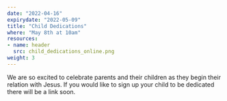 ```yaml
---
date: "2022-04-16"
expirydate: "2022-05-09"
title: "Child Dedications"
where: "May 8th at 10am"
resources:
- name: header
  src: child_dedications_online.png
weight: 3
---
```

 
We are so excited to celebrate parents and their children as they begin their relation with Jesus. If you would like to sign up your child to be dedicated there will be a link soon.


